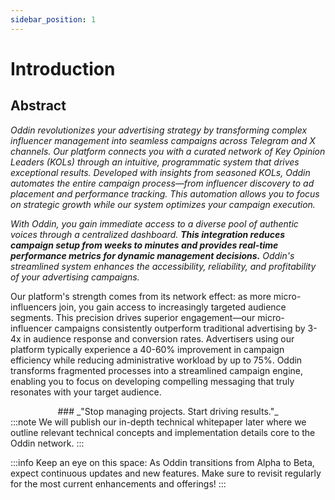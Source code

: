 ```yaml
---
sidebar_position: 1
---
```


# Introduction

## Abstract

_Oddin revolutionizes your advertising strategy by transforming complex influencer management into seamless campaigns across Telegram and X channels. Our platform connects you with a curated network of Key Opinion Leaders (KOLs) through an intuitive, programmatic system that drives exceptional results. Developed with insights from seasoned KOLs, Oddin automates the entire campaign process—from influencer discovery to ad placement and performance tracking. This automation allows you to focus on strategic growth while our system optimizes your campaign execution._

_With Oddin, you gain immediate access to a diverse pool of authentic voices through a centralized dashboard. **This integration reduces campaign setup from weeks to minutes and provides real-time performance metrics for dynamic management decisions.** Oddin's streamlined system enhances the accessibility, reliability, and profitability of your advertising campaigns._

Our platform's strength comes from its network effect: as more micro-influencers join, you gain access to increasingly targeted audience segments. This precision drives superior engagement—our micro-influencer campaigns consistently outperform traditional advertising by 3-4x in audience response and conversion rates. Advertisers using our platform typically experience a 40-60% improvement in campaign efficiency while reducing administrative workload by up to 75%. Oddin transforms fragmented processes into a streamlined campaign engine, enabling you to focus on developing compelling messaging that truly resonates with your target audience.


<center>
### _"Stop managing projects. Start driving results."_
</center>
:::note
We will publish our in-depth technical whitepaper later where we outline relevant technical concepts and implementation details core to the Oddin network.
:::

:::info
Keep an eye on this space: As Oddin transitions from Alpha to Beta, expect continuous updates and new features. Make sure to revisit regularly for the most current enhancements and offerings!
:::
